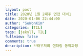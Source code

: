 ```yaml
---
layout: post
title: 2020년 1월 2째주 면접 대비1 
date: 2020-01-06 22:44:00
author: "SeWonKim"
categories: [TIL]
tags: [jekyll, TIL]
fullview: false
comments: true
description: 브라우저의 렌더링 동작과정
---
```


